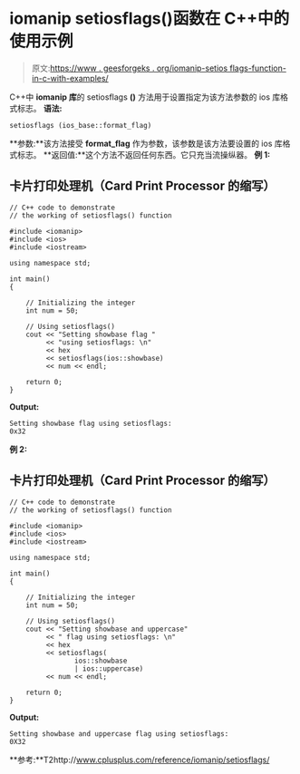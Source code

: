 # iomanip setiosflags()函数在 C++中的使用示例

> 原文:[https://www . geesforgeks . org/iomanip-setios flags-function-in-c-with-examples/](https://www.geeksforgeeks.org/iomanip-setiosflags-function-in-c-with-examples/)

C++中 **iomanip 库**的 setiosflags **()** 方法用于设置指定为该方法参数的 ios 库格式标志。
**语法:**

```
setiosflags (ios_base::format_flag)
```

**参数:**该方法接受 **format_flag** 作为参数，该参数是该方法要设置的 ios 库格式标志。
**返回值:**这个方法不返回任何东西。它只充当流操纵器。
**例 1:**

## 卡片打印处理机（Card Print Processor 的缩写）

```
// C++ code to demonstrate
// the working of setiosflags() function

#include <iomanip>
#include <ios>
#include <iostream>

using namespace std;

int main()
{

    // Initializing the integer
    int num = 50;

    // Using setiosflags()
    cout << "Setting showbase flag "
         << "using setiosflags: \n"
         << hex
         << setiosflags(ios::showbase)
         << num << endl;

    return 0;
}
```

**Output:** 

```
Setting showbase flag using setiosflags: 
0x32
```

**例 2:**

## 卡片打印处理机（Card Print Processor 的缩写）

```
// C++ code to demonstrate
// the working of setiosflags() function

#include <iomanip>
#include <ios>
#include <iostream>

using namespace std;

int main()
{

    // Initializing the integer
    int num = 50;

    // Using setiosflags()
    cout << "Setting showbase and uppercase"
         << " flag using setiosflags: \n"
         << hex
         << setiosflags(
                ios::showbase
                | ios::uppercase)
         << num << endl;

    return 0;
}
```

**Output:** 

```
Setting showbase and uppercase flag using setiosflags: 
0X32
```

**参考:**T2http://www.cplusplus.com/reference/iomanip/setiosflags/